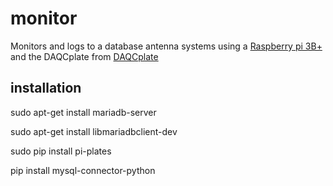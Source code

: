 # monitor
Monitors and logs to a database antenna systems using a [Raspberry pi 3B+](https://www.raspberrypi.org/products/raspberry-pi-3-model-b-plus/) and the DAQCplate from [DAQCplate](https://pi-plates.com/daqcr1/)

## installation
sudo apt-get install mariadb-server

sudo apt-get install libmariadbclient-dev

sudo pip install pi-plates

pip install mysql-connector-python

